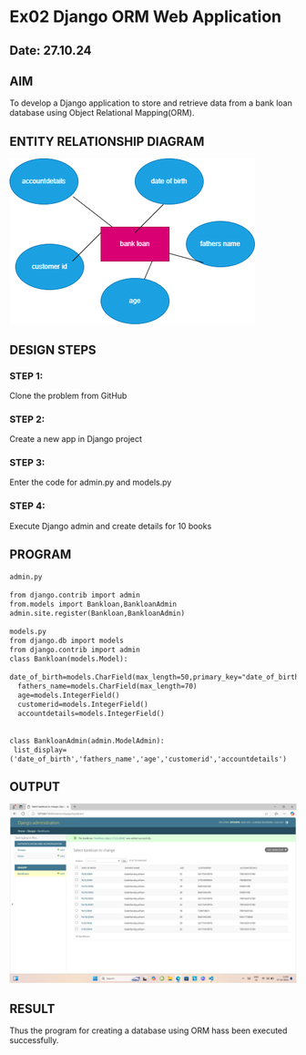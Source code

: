 # Ex02 Django ORM Web Application
## Date: 27.10.24

## AIM
To develop a Django application to store and retrieve data from a bank loan database using Object Relational Mapping(ORM).

## ENTITY RELATIONSHIP DIAGRAM
![alt text](er.png)

## DESIGN STEPS

### STEP 1:
Clone the problem from GitHub

### STEP 2:
Create a new app in Django project

### STEP 3:
Enter the code for admin.py and models.py

### STEP 4:
Execute Django admin and create details for 10 books

## PROGRAM
```
admin.py

from django.contrib import admin
from.models import Bankloan,BankloanAdmin
admin.site.register(Bankloan,BankloanAdmin)

models.py
from django.db import models
from django.contrib import admin
class Bankloan(models.Model):
  date_of_birth=models.CharField(max_length=50,primary_key="date_of_birth")
  fathers_name=models.CharField(max_length=70)
  age=models.IntegerField()
  customerid=models.IntegerField()
  accountdetails=models.IntegerField()


class BankloanAdmin(admin.ModelAdmin):
 list_display=('date_of_birth','fathers_name','age','customerid','accountdetails')

```



## OUTPUT
![alt text](<Screenshot (3)-3.png>)


## RESULT
Thus the program for creating a database using ORM hass been executed successfully.

